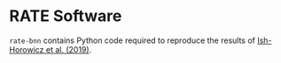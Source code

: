 # RATE Software

`rate-bnn` contains Python code required to reproduce the results of [Ish-Horowicz et al. (2019)](https://arxiv.org/abs/1901.09839).

